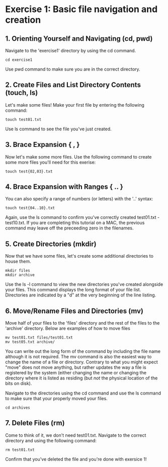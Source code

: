 # Exercise 1: Basic file navigation and creation

## 1. Orienting Yourself and Navigating (cd, pwd)
Navigate to the 'exercise1' directory by using the cd command.

    cd exercise1

Use pwd command to make sure you are in the correct directory.
    
## 2. Create Files and List Directory Contents (touch, ls)
Let's make some files! Make your first file by entering the following command:

    touch test01.txt

Use ls command to see the file you've just created.
    
## 3. Brace Expansion { , }
Now let's make some more files. Use the following command to create some more files you'll need for this exerise: 

    touch test{02,03}.txt
    
## 4. Brace Expansion with Ranges { .. }
You can also specify a range of numbers (or letters) with the '..' syntax:
    
    touch test{04..10}.txt
    
Again, use the ls command to confirm you've correctly created test01.txt - test10.txt.
If you are completing this tutorial on a MAC, the previous command may leave off the preceeding zero in the filenames.

## 5. Create Directories (mkdir)
Now that we have some files, let's create some additional directories to house them. 

    mkdir files
    mkdir archive

Use the ls -l command to view the new directories you've created alongside your files. This command displays the long format of your file list. Directories are indicated by a "d" at the very beginning of the line listing.

## 6. Move/Rename Files and Directories (mv)
Move half of your files to the 'files' directory and the rest of the files to the 'archive' directory. Below are examples of how to move files

    mv test01.txt files/test01.txt
    mv test05.txt archive/
    
You can write out the long form of the command by including the file name although it is not required.  The mv command is also the easiest way to change the name of a file or directory.  Contrary to what you might expect "move" does not move anything, but rather updates the way a file is registered by the system (either changing the name or changing the directory where it is listed as residing (but *not* the physical location of the bits on disk).
    
Navigate to the directories using the cd command and use the ls command to make sure that your properly moved your files.

    cd archives

## 7. Delete Files (rm)
Come to think of it, we don't need test01.txt. Navigate to the correct directory and using the following command:

    rm test01.txt
    
Confirm that you've deleted the file and you're done with exersice 1!
